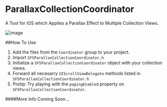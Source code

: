 ParallaxCollectionCoordinator
=============================

A Tool for iOS which Applies a Parallax Effect to Multiple Collection Views.

![image](http://i.imgur.com/8r61PZt.gif)

##How To Use
1. Add the files from the `Coordinator` group to your project.
2. Import `SFSParallaxCollectionCoordinator.h`
3. Initialize a `SFSParallaxCollectionCoordinator` object with your collection views.
4. Forward all necesarry `UIScrollViewDelegate` methods listed in `SFSParallaxCollectionCoordinator.h`
5. Protip: Try playing with the `pagingEnabled` property on `SFSParallaxCollectionCoordinator`.

####More Info Coming Soon...
